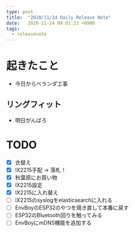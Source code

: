 ```yaml
---
type: post
title:  "2020/11/24 Daily Release Note"
date:   2020-11-24 09:01:23 +0900
tags:
  - releasenote
---
```

# 起きたこと

* 今日からベランダ工事

## リングフィット

* 明日がんばろ

# TODO 

- [x] 衣替え
- [X] IX2215手配 -> 落札！
- [x] 秋葉原にお買い物
- [x] IX2215設定
- [x] IX2215に入れ替え
- [ ] IX2215のsyslogをelasticsearchに入れる
- [ ] EnvBoyのESP32のやつを焼き直して本番に戻す
- [ ] ESP32のBluetooth回りを触ってみる
- [ ] EnvBoyにmDNS機能を追加する